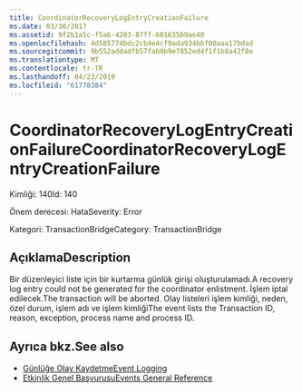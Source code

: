 ```yaml
---
title: CoordinatorRecoveryLogEntryCreationFailure
ms.date: 03/30/2017
ms.assetid: 9f2b1a5c-f5a6-4203-87ff-601635b9ae40
ms.openlocfilehash: 4d585774bdc2cb4e4cf9ada934bbf00aaa17bdad
ms.sourcegitcommit: 9b552addadfb57fab0b9e7852ed4f1f1b8a42f8e
ms.translationtype: MT
ms.contentlocale: tr-TR
ms.lasthandoff: 04/23/2019
ms.locfileid: "61778384"
---
```

# <a name="coordinatorrecoverylogentrycreationfailure"></a><span data-ttu-id="e7164-102">CoordinatorRecoveryLogEntryCreationFailure</span><span class="sxs-lookup"><span data-stu-id="e7164-102">CoordinatorRecoveryLogEntryCreationFailure</span></span>
<span data-ttu-id="e7164-103">Kimliği: 140</span><span class="sxs-lookup"><span data-stu-id="e7164-103">Id: 140</span></span>  
  
 <span data-ttu-id="e7164-104">Önem derecesi: Hata</span><span class="sxs-lookup"><span data-stu-id="e7164-104">Severity: Error</span></span>  
  
 <span data-ttu-id="e7164-105">Kategori: TransactionBridge</span><span class="sxs-lookup"><span data-stu-id="e7164-105">Category: TransactionBridge</span></span>  
  
## <a name="description"></a><span data-ttu-id="e7164-106">Açıklama</span><span class="sxs-lookup"><span data-stu-id="e7164-106">Description</span></span>  
 <span data-ttu-id="e7164-107">Bir düzenleyici liste için bir kurtarma günlük girişi oluşturulamadı.</span><span class="sxs-lookup"><span data-stu-id="e7164-107">A recovery log entry could not be generated for the coordinator enlistment.</span></span> <span data-ttu-id="e7164-108">İşlem iptal edilecek.</span><span class="sxs-lookup"><span data-stu-id="e7164-108">The transaction will be aborted.</span></span> <span data-ttu-id="e7164-109">Olay listeleri işlem kimliği, neden, özel durum, işlem adı ve işlem kimliği</span><span class="sxs-lookup"><span data-stu-id="e7164-109">The event lists the Transaction ID, reason, exception, process name and process ID.</span></span>  
  
## <a name="see-also"></a><span data-ttu-id="e7164-110">Ayrıca bkz.</span><span class="sxs-lookup"><span data-stu-id="e7164-110">See also</span></span>

- [<span data-ttu-id="e7164-111">Günlüğe Olay Kaydetme</span><span class="sxs-lookup"><span data-stu-id="e7164-111">Event Logging</span></span>](../../../../../docs/framework/wcf/diagnostics/event-logging/index.md)
- [<span data-ttu-id="e7164-112">Etkinlik Genel Başvurusu</span><span class="sxs-lookup"><span data-stu-id="e7164-112">Events General Reference</span></span>](../../../../../docs/framework/wcf/diagnostics/event-logging/events-general-reference.md)
